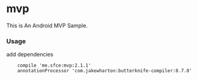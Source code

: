 # mvp
This is An Android MVP Sample. <br/>

### Usage
add dependencies
```
    compile 'me.sfce:mvp:2.1.1'
    annotationProcessor 'com.jakewharton:butterknife-compiler:8.7.0'
```


